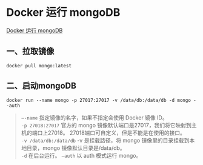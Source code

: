 # Docker 运行 mongoDB

[Docker 运行 mongoDB](https://blog.csdn.net/weixin_43972437/article/details/106299316)

## 一、拉取镜像
```shell
docker pull mongo:latest
```

## 二、启动mongoDB
```shell
docker run --name mongo -p 27017:27017 -v /data/db:/data/db -d mongo --auth
```

> `—-name` 指定镜像的名字，如果不指定会使用 Docker 镜像 ID。 </br>
> `-p 27018:27017` 官方的 mongo 镜像默认端口是27017，我们将它映射到主机的端口上27018。 27018端口可自定义，但是不能是在使用的接口。</br> 
> `-v /data/db:/data/db` -v 是挂载路径，将 mongo 镜像里的目录挂载到本地目录，mongo 镜像默认目录是/data/db。 </br>
> `-d` 在后台运行。 `—auth` 以 auth 模式运行 mongo。


<comment/>